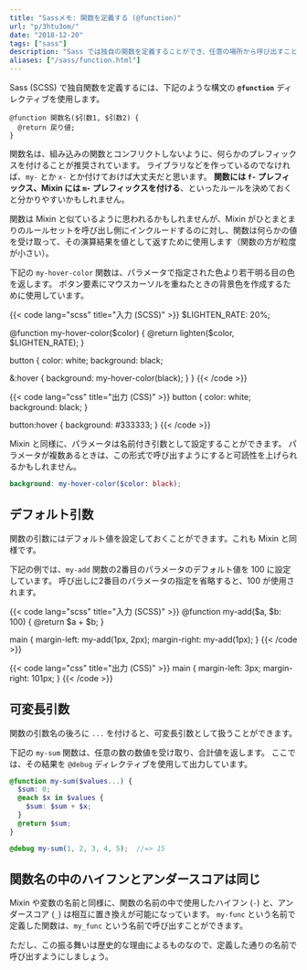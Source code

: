 ```yaml
---
title: "Sassメモ: 関数を定義する (@function)"
url: "p/3htu3om/"
date: "2018-12-20"
tags: ["sass"]
description: "Sass では独自の関数を定義することができ、任意の場所から呼び出すことできます。"
aliases: ["/sass/function.html"]
---
```


Sass (SCSS) で独自関数を定義するには、下記のような構文の **`@function`** ディレクティブを使用します。

```
@function 関数名($引数1, $引数2) {
  @return 戻り値;
}
```

関数名は、組み込みの関数とコンフリクトしないように、何らかのプレフィックスを付けることが推奨されています。
ライブラリなどを作っているのでなければ、`my-` とか `x-` とか付けておけば大丈夫だと思います。
**関数には `f-` プレフィックス、Mixin には `m-` プレフィックスを付ける**、といったルールを決めておくと分かりやすいかもしれません。

関数は Mixin と似ているように思われるかもしれませんが、Mixin がひとまとまりのルールセットを呼び出し側にインクルードするのに対し、関数は何らかの値を受け取って、その演算結果を値として返すために使用します（関数の方が粒度が小さい）。

下記の `my-hover-color` 関数は、パラメータで指定された色より若干明る目の色を返します。
ボタン要素にマウスカーソルを重ねたときの背景色を作成するために使用しています。

{{< code lang="scss" title="入力 (SCSS)" >}}
$LIGHTEN_RATE: 20%;

@function my-hover-color($color) {
  @return lighten($color, $LIGHTEN_RATE);
}

button {
  color: white;
  background: black;

  &:hover {
    background: my-hover-color(black);
  }
}
{{< /code >}}

{{< code lang="css" title="出力 (CSS)" >}}
button {
  color: white;
  background: black;
}

button:hover {
  background: #333333;
}
{{< /code >}}

Mixin と同様に、パラメータは名前付き引数として設定することができます。
パラメータが複数あるときは、この形式で呼び出すようにすると可読性を上げられるかもしれません。

```scss
background: my-hover-color($color: black);
```


デフォルト引数
----

関数の引数にはデフォルト値を設定しておくことができます。これも Mixin と同様です。

下記の例では、`my-add` 関数の2番目のパラメータのデフォルト値を 100 に設定しています。
呼び出しに2番目のパラメータの指定を省略すると、100 が使用されます。

{{< code lang="scss" title="入力 (SCSS)" >}}
@function my-add($a, $b: 100) {
  @return $a + $b;
}

main {
  margin-left: my-add(1px, 2px);
  margin-right: my-add(1px);
}
{{< /code >}}

{{< code lang="css" title="出力 (CSS)" >}}
main {
  margin-left: 3px;
  margin-right: 101px;
}
{{< /code >}}


可変長引数
----

関数の引数名の後ろに `...` を付けると、可変長引数として扱うことができます。

下記の `my-sum` 関数は、任意の数の数値を受け取り、合計値を返します。
ここでは、その結果を `@debug` ディレクティブを使用して出力しています。

```scss
@function my-sum($values...) {
  $sum: 0;
  @each $x in $values {
    $sum: $sum + $x;
  }
  @return $sum;
}

@debug my-sum(1, 2, 3, 4, 5);  //=> 15
```


関数名の中のハイフンとアンダースコアは同じ
----

Mixin や変数の名前と同様に、関数の名前の中で使用したハイフン (`-`) と、アンダースコア (`_`) は相互に置き換えが可能になっています。
`my-func` という名前で定義した関数は、`my_func` という名前で呼び出すことができます。

ただし、この振る舞いは歴史的な理由によるものなので、定義した通りの名前で呼び出すようにしましょう。

